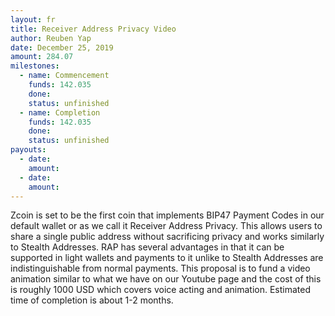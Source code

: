 ```yaml
---
layout: fr
title: Receiver Address Privacy Video
author: Reuben Yap
date: December 25, 2019
amount: 284.07
milestones:
  - name: Commencement
    funds: 142.035
    done:
    status: unfinished
  - name: Completion
    funds: 142.035
    done:
    status: unfinished
payouts:
  - date:
    amount:
  - date:
    amount:
---
```

Zcoin is set to be the first coin that implements BIP47 Payment Codes in our default wallet or as we call it Receiver Address Privacy.
This allows users to share a single public address without sacrificing privacy and works similarly to Stealth Addresses.
RAP has several advantages in that it can be supported in light wallets and payments to it unlike to Stealth Addresses are indistinguishable from normal payments.
This proposal is to fund a video animation similar to what we have on our Youtube page and the cost of this is roughly 1000 USD which covers voice acting and animation.
Estimated time of completion is about 1-2 months.
